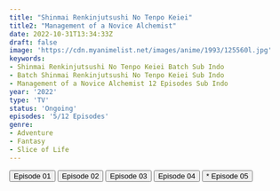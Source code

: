 ```yaml
---
title: "Shinmai Renkinjutsushi No Tenpo Keiei"
title2: "Management of a Novice Alchemist"
date: 2022-10-31T13:34:33Z
draft: false
image: 'https://cdn.myanimelist.net/images/anime/1993/125560l.jpg'
keywords:
- Shinmai Renkinjutsushi No Tenpo Keiei Batch Sub Indo
- Batch Shinmai Renkinjutsushi No Tenpo Keiei Sub Indo
- Management of a Novice Alchemist 12 Episodes Sub Indo
year: '2022'
type: 'TV'
status: 'Ongoing'
episodes: '5/12 Episodes'
genre:
- Adventure
- Fantasy
- Slice of Life
---
```


<div class="d-g gg-5 gtc-r ai-c">
<button onclick="window.open('?arc=xekhroLu5N_20221004/1/MP4/Kuramanime-MNOALC-01-480p-Doro','_blank')">Episode 01</button>
<button onclick="window.open('?arc=jeUmAafdJ4_20221011/2/MP4/Kuramanime-MNOALC-02-480p-Doro','_blank')">Episode 02</button>
<button onclick="window.open('?arc=hBbjJ6kG1l_20221018/3/MP4/Kuramanime-MNOALC-03-480p-Doro','_blank')">Episode 03</button>
<button onclick="window.open('?arc=g5V0t4LzOO_20221025/4/MP4/Kuramanime-MNOALC-04-480p-Doro','_blank')">Episode 04</button>
<button onclick="window.open('?arc=sA6Fvy5hfD_20221031/5/MP4/Kuramanime-MNOALC-05-480p-BGlobal','_blank')">* Episode 05</button>
</div>